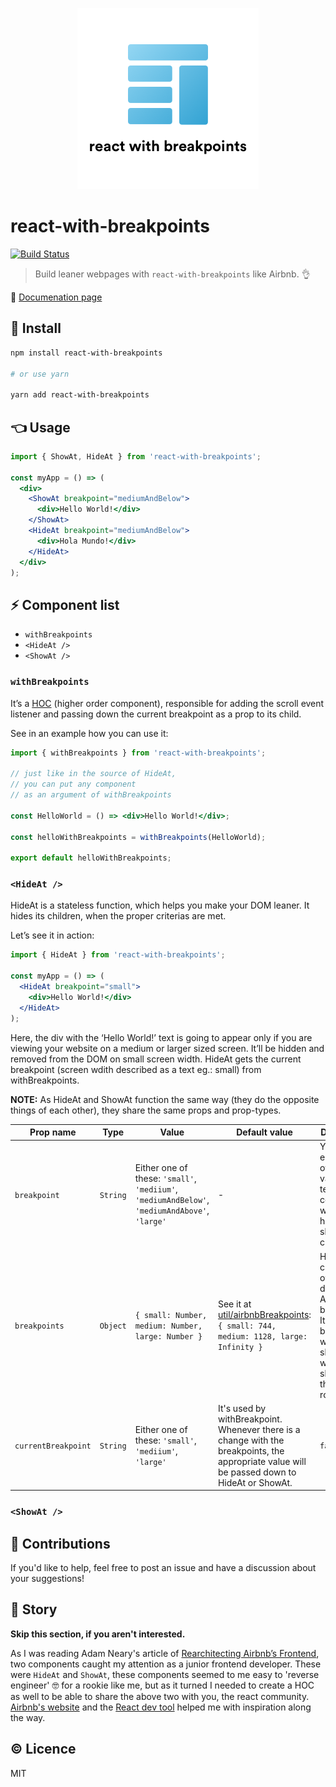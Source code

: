 <p align="center">
  <img src="./assets/logo-with-text.png" />
</p>

# react-with-breakpoints

[![Build Status](https://travis-ci.org/kristof0425/react-with-breakpoints.svg?branch=master)](https://travis-ci.org/kristof0425/react-with-breakpoints)

> Build leaner webpages with `react-with-breakpoints` like Airbnb. 👌

📖 [Documenation page]()

## 🔧 Install

```bash
npm install react-with-breakpoints

# or use yarn

yarn add react-with-breakpoints
```

## 👈 Usage

```jsx
import { ShowAt, HideAt } from 'react-with-breakpoints';

const myApp = () => (
  <div>
    <ShowAt breakpoint="mediumAndBelow">
      <div>Hello World!</div>
    </ShowAt>
    <HideAt breakpoint="mediumAndBelow">
      <div>Hola Mundo!</div>
    </HideAt>
  </div>
);
```

## ⚡️ Component list
- `withBreakpoints`
- `<HideAt />`
- `<ShowAt />`

### `withBreakpoints`

It’s a [HOC](https://reactjs.org/docs/higher-order-components.html) (higher order component), responsible for adding the scroll event listener and passing down the current breakpoint as a prop to its child.

See in an example how you can use it:

```jsx
import { withBreakpoints } from 'react-with-breakpoints';

// just like in the source of HideAt,
// you can put any component
// as an argument of withBreakpoints

const HelloWorld = () => <div>Hello World!</div>;

const helloWithBreakpoints = withBreakpoints(HelloWorld);

export default helloWithBreakpoints;
```

### `<HideAt />`

HideAt is a stateless function, which helps you make your DOM leaner. It hides its children, when the proper criterias are met.

Let’s see it in action:

```jsx
import { HideAt } from 'react-with-breakpoints';

const myApp = () => (
  <HideAt breakpoint="small">
    <div>Hello World!</div>
  </HideAt>
);
```

Here, the div with the ‘Hello World!’ text is going to appear only if you are viewing your website on a medium or larger sized screen. It’ll be hidden and removed from the DOM on small screen width. HideAt gets the current breakpoint (screen wdith described as a text eg.: small) from withBreakpoints.

**NOTE:**
As HideAt and ShowAt function the same way (they do the opposite things of each other), they share the same props and prop-types.

| Prop name | Type | Value | Default value | Description | Required |
| --------- | ---- | ----- | ------------- | ----------- | -------- |
| `breakpoint` | `String` | Either one of these: `'small'`, `'mediium'`, `'mediumAndBelow'`, `'mediumAndAbove'`, `'large'` | - | You can set either one of the values to tell the component where to hide or show its children. | `true` |
| `breakpoints` | `Object` | `{ small: Number, medium: Number, large: Number }` | See it at [util/airbnbBreakpoints](util/airbnb-breakpoints.js): `{ small: 744, medium: 1128, large: Infinity }` | Here you can override the default Airbnb breakpoints. It needs to be an object with a strict shape, which is shown at the value row. | `false` |
| `currentBreakpoint` | `String` | Either one of these: `'small'`, `'mediium'`, `'large'` | It's used by withBreakpoint. Whenever there is a change with the breakpoints, the appropriate value will be passed down to HideAt or ShowAt. | `false` |

### `<ShowAt />`

## 💪 Contributions

If you'd like to help, feel free to post an issue and have a discussion about your suggestions!

## 👏 Story

**Skip this section, if you aren't interested.**

As I was reading Adam Neary's article of [Rearchitecting Airbnb’s Frontend](https://medium.com/airbnb-engineering/rearchitecting-airbnbs-frontend-5e213efc24d2), two components caught my attention as a junior frontend developer. These were `HideAt` and `ShowAt`, these components seemed to me easy to 'reverse engineer' 🤓 for a rookie like me, but as it turned I needed to create a HOC as well to be able to share the above two with you, the react community. [Airbnb's website](https://aribnb.com) and the [React dev tool](https://chrome.google.com/webstore/detail/react-developer-tools/fmkadmapgofadopljbjfkapdkoienihi) helped me with inspiration along the way.

## ©️ Licence
MIT
